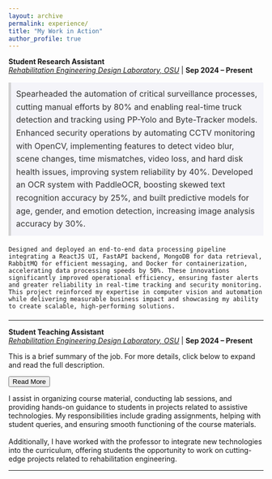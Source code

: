 ```yaml
---
layout: archive
permalink: experience/
title: "My Work in Action"
author_profile: true
---
```


**Student Research Assistant**  
*[Rehabilitation Engineering Design Laboratory, OSU](https://red.osu.edu/team/)* | **Sep 2024 – Present**  

<div class="experience-description">
  <p class="highlighted-paragraph">
    Spearheaded the automation of critical surveillance processes, cutting manual efforts by 80% and enabling real-time truck detection and tracking using PP-Yolo and Byte-Tracker models. Enhanced security operations by automating CCTV monitoring with OpenCV, implementing features to detect video blur, scene changes, time mismatches, video loss, and hard disk health issues, improving system reliability by 40%. Developed an OCR system with PaddleOCR, boosting skewed text recognition accuracy by 25%, and built predictive models for age, gender, and emotion detection, increasing image analysis accuracy by 30%.

    Designed and deployed an end-to-end data processing pipeline integrating a ReactJS UI, FastAPI backend, MongoDB for data retrieval, RabbitMQ for efficient messaging, and Docker for containerization, accelerating data processing speeds by 50%. These innovations significantly improved operational efficiency, ensuring faster alerts and greater reliability in real-time tracking and security monitoring. This project reinforced my expertise in computer vision and automation while delivering measurable business impact and showcasing my ability to create scalable, high-performing solutions.
    
  </p>
</div>

---

**Student Teaching Assistant**  
*[Rehabilitation Engineering Design Laboratory, OSU](https://cse.osu.edu/)* | **Sep 2024 – Present**  

<div class="experience-description">
  This is a brief summary of the job. For more details, click below to expand and read the full description.
</div>

<button class="read-more-btn">Read More</button>
<div class="full-description">
  I assist in organizing course material, conducting lab sessions, and providing hands-on guidance to students in projects related to assistive technologies. My responsibilities include grading assignments, helping with student queries, and ensuring smooth functioning of the course materials.
  <br><br>
  Additionally, I have worked with the professor to integrate new technologies into the curriculum, offering students the opportunity to work on cutting-edge projects related to rehabilitation engineering.
</div>

---

<style>
  .experience-description p {
    font-size: 16px; /* Adjust font size */
    line-height: 1.6; /* Add some space between lines */
    color: #333; /* Dark gray for text */
    margin-bottom: 20px; /* Space between paragraphs */
  }

  .highlighted-paragraph {
    background-color: #f4f4f9; /* Light background for better readability */
    padding: 10px; /* Padding inside the paragraph */
    border-left: 5px solid #d3d3d3; /* Blue line for emphasis */
    margin-bottom: 15px; /* Space after each highlighted paragraph */
  }

  .highlighted-paragraph:hover {
    background-color: #e2e2e8; /* Change background color on hover */
  }
</style>
